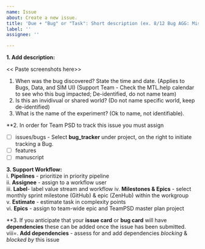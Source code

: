 ```yaml
---
name: Issue
about: Create a new issue.
title: 'Due + "Bug" or "Task": Short description (ex. 8/12 Bug AGG: Missing feedback loop)'
label: ''
assignee: ''

---
```


**1. Add description:** 

<< Paste screenshots here>>
1. When was the bug discovered? State the time and date. (Applies to Bugs, Data, and SIM UI) (Support Team - Check the MTL.help calendar to see who this bug impacted; De-identified, do not name team)
2. Is this an invidivual or shared world? (Do not name specific world, keep de-identified)
3. What is the name of the experiment? (Ok to name, not identifiable).

**2. In order for Team PSD to track this issue you must assign
- [ ] issues/bugs -  Select **bug_tracker** under project, on the right to initiate tracking a Bug.
- [ ] features 
- [ ] manuscript 

**3. Support Workflow:**  
i. **Pipelines** - prioritize in priority pipeline  
ii. **Assignee** - assign to a workflow user  
iii. **Label**- label value stream and workflow 
iv. **Milestones & Epics** - select monthly sprint milestone (GitHub) & epic (ZenHub) within the workgroup   
v. **Estimate** - estimate task in complexity points   
vi. **Epics** - assign to team-wide epic and TeamPSD master plan project  

**3. If you anticipate that your **issue card** or **bug card** will have **dependencies** these can be added once the issue has been submitted.   
viii=. **Add dependencies** - assess for and add dependencies *blocking* & *blocked by* this issue


